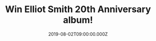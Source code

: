 ---
campaign-uuid: "c-94eb032d-3ee4-4ee1-843a-d8f30af947fc"
type: "Competition"
category: "Music"
date: "2019-08-02T09:00:00.000Z"
end-date: "2019-09-02T23:59:00.000Z"
disable-form: false
is_promoted: false
has_entry_page: true
title: "Win Elliot Smith 20th Anniversary album!"
competition-description: "<p>To commemorate the 20th Anniversary of Elliott Smith’\
  s best-selling and greatly beloved album, Either/Or we are giving away a expanded\
  \ edition on vinyl edition to YOU! It features the original tracks carefully remastered\
  \ from original tapes under the supervision of Larry Crane.</p>\n<p>Want it? Click\
  \ below for a chance to win it now!</p>\n"
hero-header: "Win Elliot Smith 20th Anniversary album!"
terms-confirmation: "N/A"
banner-img: "https://assets.expresslyapp.com/asset-64764d60-8d18-4f66-bbc6-a40de5da9dc7.jpg"
logo-left-href: "aaa.nme.com"
logo-left-image: "https://assets.expresslyapp.com/asset-49b10cb1-cd57-4b9b-a8ef-0eb582ca6c5b.jpg"
logo-left-title: "NMEAAA"
bg-image-hero: "https://assets.expresslyapp.com/asset-9b87569b-f129-45f5-996e-854230232e4b.jpg"
bg-image-first: "https://assets.expresslyapp.com/asset-1013b985-57e2-4e94-8bf4-0d551e914ee6.jpg"
section1-content: "<p>This amazing Expanded Edition features the original tracks carefully\
  \ remastered from original tapes under the supervision of Larry Crane. The second\
  \ disc features five live multi-track recordings from the Yo Yo A Go Go Festival\
  \ in Olympia WA in 1997, as well as three previously unreleased studio recordings\
  \ and one b-side gem.</p>\n<p>The double LP is packaged in a gatefold jacket that\
  \ includes an insert of the original liner notes, a postcard of the original master\
  \ tapes, and several never-before seen photos. This gorgeous collection is an essential\
  \ listen for longtime fans and newcomers alike</p>\n<p>Enter below for a chance\
  \ to win. Good luck!</p>\n"
entry-title: "Win Elliot Smith 20th Anniversary album!"
entry-content: "<p>Enter the draw to win Elliot Smith 20th Anniversary album by completing\
  \ the form below before 23:59 on the 2nd of September 2019.</p>\n"
has-winner: true
winner-title: "CONGRATULATIONS to Maureen F. who won Elliot smith album!"
winner-banner: "https://assets.expresslyapp.com/asset-b22d3860-4bc6-433d-b93e-c02894025276.jpg"
prize-description: "Elliot Smith 20th Anniversary album"
special-conditions: "This competition is also available on: http://club.expressly.io/competitons/elliot-smith-album-giveaway"
country-restrictions:
- "GB"
---